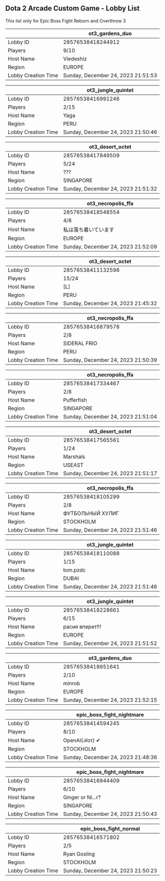 ## Dota 2 Arcade Custom Game - Lobby List

This list only for Epic Boss Fight Reborn and Overthrow 3

|  | ot3_gardens_duo |
| ------ | ------ |
| Lobby ID | 28576538418244912 |
| Players | 9/10 |
| Host Name | Viedeshiz |
| Region | EUROPE |
| Lobby Creation Time | Sunday, December 24, 2023 21:51:53 |


|  | ot3_jungle_quintet |
| ------ | ------ |
| Lobby ID | 28576538416991246 |
| Players | 2/15 |
| Host Name | Yaga |
| Region | PERU |
| Lobby Creation Time | Sunday, December 24, 2023 21:50:46 |


|  | ot3_desert_octet |
| ------ | ------ |
| Lobby ID | 28576538417849509 |
| Players | 5/24 |
| Host Name | ??? |
| Region | SINGAPORE |
| Lobby Creation Time | Sunday, December 24, 2023 21:51:32 |


|  | ot3_necropolis_ffa |
| ------ | ------ |
| Lobby ID | 28576538418548554 |
| Players | 4/8 |
| Host Name | 私は落ち着いています |
| Region | EUROPE |
| Lobby Creation Time | Sunday, December 24, 2023 21:52:09 |


|  | ot3_desert_octet |
| ------ | ------ |
| Lobby ID | 28576538411132598 |
| Players | 15/24 |
| Host Name | [L] |
| Region | PERU |
| Lobby Creation Time | Sunday, December 24, 2023 21:45:32 |


|  | ot3_necropolis_ffa |
| ------ | ------ |
| Lobby ID | 28576538416879578 |
| Players | 2/8 |
| Host Name | SIDERAL FRIO |
| Region | PERU |
| Lobby Creation Time | Sunday, December 24, 2023 21:50:39 |


|  | ot3_necropolis_ffa |
| ------ | ------ |
| Lobby ID | 28576538417334467 |
| Players | 2/8 |
| Host Name | Pufferfish |
| Region | SINGAPORE |
| Lobby Creation Time | Sunday, December 24, 2023 21:51:04 |


|  | ot3_desert_octet |
| ------ | ------ |
| Lobby ID | 28576538417565561 |
| Players | 1/24 |
| Host Name | Marshals |
| Region | USEAST |
| Lobby Creation Time | Sunday, December 24, 2023 21:51:17 |


|  | ot3_necropolis_ffa |
| ------ | ------ |
| Lobby ID | 28576538418105299 |
| Players | 2/8 |
| Host Name | ФУТБОЛЬНЫЙ ХУЛИГ |
| Region | STOCKHOLM |
| Lobby Creation Time | Sunday, December 24, 2023 21:51:46 |


|  | ot3_jungle_quintet |
| ------ | ------ |
| Lobby ID | 28576538418110088 |
| Players | 1/15 |
| Host Name | tom.pzdc |
| Region | DUBAI |
| Lobby Creation Time | Sunday, December 24, 2023 21:51:46 |


|  | ot3_jungle_quintet |
| ------ | ------ |
| Lobby ID | 28576538418228661 |
| Players | 6/15 |
| Host Name | расия вперет!!! |
| Region | EUROPE |
| Lobby Creation Time | Sunday, December 24, 2023 21:51:52 |


|  | ot3_gardens_duo |
| ------ | ------ |
| Lobby ID | 28576538418651641 |
| Players | 2/10 |
| Host Name | minrob |
| Region | EUROPE |
| Lobby Creation Time | Sunday, December 24, 2023 21:52:15 |


|  | epic_boss_fight_nightmare |
| ------ | ------ |
| Lobby ID | 28576538414594245 |
| Players | 8/10 |
| Host Name | OpenAl(ℬoτ) ✔ |
| Region | STOCKHOLM |
| Lobby Creation Time | Sunday, December 24, 2023 21:48:36 |


|  | epic_boss_fight_nightmare |
| ------ | ------ |
| Lobby ID | 28576538416944409 |
| Players | 6/10 |
| Host Name | Ginger or Ni...r? |
| Region | SINGAPORE |
| Lobby Creation Time | Sunday, December 24, 2023 21:50:43 |


|  | epic_boss_fight_normal |
| ------ | ------ |
| Lobby ID | 28576538416571802 |
| Players | 2/5 |
| Host Name | Ryan Gosling |
| Region | STOCKHOLM |
| Lobby Creation Time | Sunday, December 24, 2023 21:50:23 |



